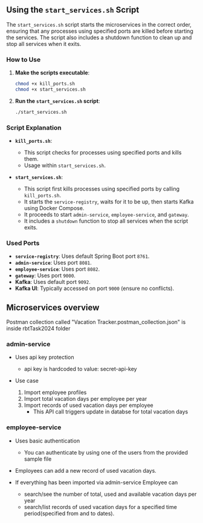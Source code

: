 
## Using the `start_services.sh` Script

The `start_services.sh` script starts the microservices in the correct order, ensuring that any processes using specified ports are killed before starting the services. The script also includes a shutdown function to clean up and stop all services when it exits.

### How to Use

1. **Make the scripts executable**:

    ```bash
    chmod +x kill_ports.sh
    chmod +x start_services.sh
    ```

2. **Run the `start_services.sh` script**:

    ```bash
    ./start_services.sh
    ```

### Script Explanation

- **`kill_ports.sh`**:
    - This script checks for processes using specified ports and kills them.
    - Usage within `start_services.sh`.

- **`start_services.sh`**:
    - This script first kills processes using specified ports by calling `kill_ports.sh`.
    - It starts the `service-registry`, waits for it to be up, then starts Kafka using Docker Compose.
    - It proceeds to start `admin-service`, `employee-service`, and `gateway`.
    - It includes a `shutdown` function to stop all services when the script exits.

### Used Ports

- **`service-registry`**: Uses default Spring Boot port `8761`.
- **`admin-service`**: Uses port `8081`.
- **`employee-service`**: Uses port `8082`.
- **`gateway`**: Uses port `9000`.
- **Kafka**: Uses default port `9092`.
- **Kafka UI**: Typically accessed on port `9000` (ensure no conflicts).

## Microservices overview

Postman collection called "Vacation Tracker.postman_collection.json" is inside rbtTask2024 folder

### admin-service

- Uses api key protection
  - api key is hardcoded to value: secret-api-key

- Use case
  1. Import employee profiles
  2. Import total vacation days per employee per year
  3. Import records of used vacation days per employee
      - This API call triggers update in databse for total vacation days

### employee-service

- Uses basic authentication
  - You can authenticate by using one of the users from the provided sample file

- Employees can add a new record of used vacation days.
- If everything has been imported via admin-service Employee can
  - search/see the number of total, used and available vacation days per year
  - search/list records of used vacation days for a specified time period(specified from and to dates).